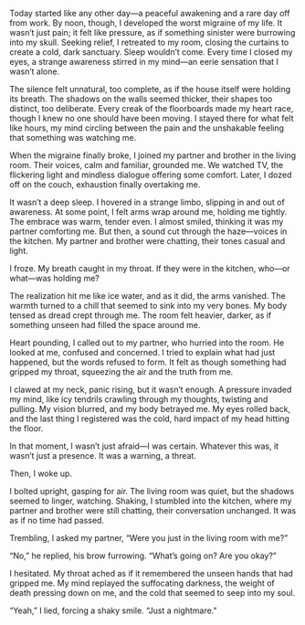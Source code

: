 Today started like any other day—a peaceful awakening and a rare day off from work. By noon, though, I developed the worst migraine of my life. It wasn’t just pain; it felt like pressure, as if something sinister were burrowing into my skull. Seeking relief, I retreated to my room, closing the curtains to create a cold, dark sanctuary. Sleep wouldn’t come. Every time I closed my eyes, a strange awareness stirred in my mind—an eerie sensation that I wasn’t alone.

The silence felt unnatural, too complete, as if the house itself were holding its breath. The shadows on the walls seemed thicker, their shapes too distinct, too deliberate. Every creak of the floorboards made my heart race, though I knew no one should have been moving. I stayed there for what felt like hours, my mind circling between the pain and the unshakable feeling that something was watching me.

When the migraine finally broke, I joined my partner and brother in the living room. Their voices, calm and familiar, grounded me. We watched TV, the flickering light and mindless dialogue offering some comfort. Later, I dozed off on the couch, exhaustion finally overtaking me.

It wasn’t a deep sleep. I hovered in a strange limbo, slipping in and out of awareness. At some point, I felt arms wrap around me, holding me tightly. The embrace was warm, tender even. I almost smiled, thinking it was my partner comforting me. But then, a sound cut through the haze—voices in the kitchen. My partner and brother were chatting, their tones casual and light.

I froze. My breath caught in my throat. If they were in the kitchen, who—or what—was holding me?

The realization hit me like ice water, and as it did, the arms vanished. The warmth turned to a chill that seemed to sink into my very bones. My body tensed as dread crept through me. The room felt heavier, darker, as if something unseen had filled the space around me.

Heart pounding, I called out to my partner, who hurried into the room. He looked at me, confused and concerned. I tried to explain what had just happened, but the words refused to form. It felt as though something had gripped my throat, squeezing the air and the truth from me.

I clawed at my neck, panic rising, but it wasn’t enough. A pressure invaded my mind, like icy tendrils crawling through my thoughts, twisting and pulling. My vision blurred, and my body betrayed me. My eyes rolled back, and the last thing I registered was the cold, hard impact of my head hitting the floor.

In that moment, I wasn’t just afraid—I was certain. Whatever this was, it wasn’t just a presence. It was a warning, a threat.

Then, I woke up.

I bolted upright, gasping for air. The living room was quiet, but the shadows seemed to linger, watching. Shaking, I stumbled into the kitchen, where my partner and brother were still chatting, their conversation unchanged. It was as if no time had passed.

Trembling, I asked my partner, “Were you just in the living room with me?”

“No,” he replied, his brow furrowing. “What’s going on? Are you okay?”

I hesitated. My throat ached as if it remembered the unseen hands that had gripped me. My mind replayed the suffocating darkness, the weight of death pressing down on me, and the cold that seemed to seep into my soul.

“Yeah,” I lied, forcing a shaky smile. “Just a nightmare."